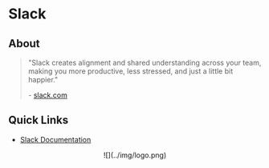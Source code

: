 # Slack

## About
> "Slack creates alignment and shared understanding across your team, making you more productive, less stressed, and just a little bit happier."
>
> \- [slack.com](https://slack.com/features)

## Quick Links
 - [Slack Documentation](https://get.slack.help/hc/en-us/categories/200111606-Using-Slack)

<center id="footer">
  ![](../img/logo.png)
</center>
